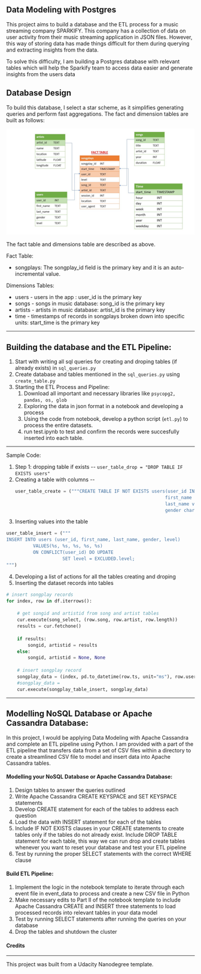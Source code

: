 Data Modeling with Postgres
---
This project aims to build a database and the ETL process for a music streaming company SPARKIFY. This company has a collection of data on user activity from their music streaming application in JSON files. However, this way of storing data has made things difficult for them during querying and extracting insights from the data.

To solve this difficulty, I am building a Postgres database with relevant tables which will help the Sparkify team to access data easier and generate insights from the users data 

Database Design
----
To build this database, I select a star scheme, as it simplifies generating queries and perform fast aggregations. The fact and dimension tables are built as follows:

![Fact Table - Dimension Table](Slide1.jfif)

The fact table and dimensions table are described as above.

Fact Table:
   * songplays: The songplay_id field is the primary key and it is an auto-incremental value.
    
Dimensions Tables:
   * users - users in the app : user_id is the primary key 
   * songs - songs in music database: song_id is the primary key
   * artists - artists in music database: artist_id is the primary key
   * time - timestamps of records in songplays broken down into specific units: start_time is the primary key
    
------------------------
Building the database and the ETL Pipeline:
---
1. Start with writing all sql queries for creating and droping tables (if already exists) in `sql_queries.py`
2. Create database and tables mentioned in the `sql_queries.py` using `create_table.py`
3. Starting the ETL Process and Pipeline:
    1. Download all important and necessary libraries like ```psycopg2, pandas, os, glob``` 
    2. Exploring the data in json format in a notebook and developing a process
    3. Using the code from notebook, develop a python script (`etl.py`) to process the entire datasets.
    4. run test.ipynb to test and confirm the records were succesfully inserted into each table.
    
------------------------
Sample Code:
1. Step 1: dropping table if exists -- ``` user_table_drop = "DROP TABLE IF EXISTS users" ```
2. Creating a table with columns -- 
    ~~~ python
    user_table_create = ("""CREATE TABLE IF NOT EXISTS users(user_id INT PRIMARY KEY, 
                                                            first_name varchar, 
                                                            last_name varchar, 
                                                            gender char(1), level varchar)""")
    ~~~
3. Inserting values into the table 
~~~ python
user_table_insert = ("""
INSERT INTO users (user_id, first_name, last_name, gender, level)
          VALUES(%s, %s, %s, %s, %s)
          ON CONFLICT(user_id) DO UPDATE
                     SET level = EXCLUDED.level;
""")
~~~ 
            
4. Developing a list of actions for all the tables creating and droping
5. Inserting the dataset records into tables
```python
# insert songplay records
for index, row in df.iterrows():

    # get songid and artistid from song and artist tables
    cur.execute(song_select, (row.song, row.artist, row.length))
    results = cur.fetchone()

    if results:
        songid, artistid = results
    else:
        songid, artistid = None, None

    # insert songplay record
    songplay_data = (index, pd.to_datetime(row.ts, unit="ms"), row.userId, row.level, songid, artistid, row.itemInSession, row.location, row.userAgent)
    #songplay_data = 
    cur.execute(songplay_table_insert, songplay_data)      
```


----
## Modelling NoSQL Database or Apache Cassandra Database:
In this project, I would be applying Data Modeling with Apache Cassandra and complete an ETL pipeline using Python. I am provided with a part of the ETL pipeline that transfers data from a set of CSV files within a directory to create a streamlined CSV file to model and insert data into Apache Cassandra tables.

#### Modelling your NoSQL Database or Apache Cassandra Database:
1. Design tables to answer the queries outlined
2. Write Apache Cassandra CREATE KEYSPACE and SET KEYSPACE statements
3. Develop CREATE statement for each of the tables to address each question
4. Load the data with INSERT statement for each of the tables
5. Include IF NOT EXISTS clauses in your CREATE statements to create tables only if the tables do not already exist. Include DROP TABLE statement for each table, this way we can run drop and create tables whenever you want to reset your database and test your ETL pipeline
6. Test by running the proper SELECT statements with the correct WHERE clause

#### Build ETL Pipeline:
1. Implement the logic in the notebook template to iterate through each event file in event_data to process and create a new CSV file in Python
2. Make necessary edits to Part II of the notebook template to include Apache Cassandra CREATE and INSERT three statements to load processed records into relevant tables in your data model
3. Test by running SELECT statements after running the queries on your database
4. Drop the tables and shutdown the cluster


#### Credits
---
This project was built from a Udacity Nanodegree template.
